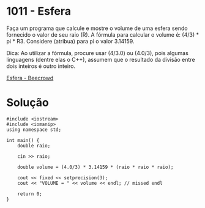 # 1011 - Esfera

Faça um programa que calcule e mostre o volume de uma esfera sendo fornecido o valor de seu raio (R). A fórmula para calcular o volume é: (4/3) * pi * R3. Considere (atribua) para pi o valor 3.14159.

Dica: Ao utilizar a fórmula, procure usar (4/3.0) ou (4.0/3), pois algumas linguagens (dentre elas o C++), assumem que o resultado da divisão entre dois inteiros é outro inteiro.

[Esfera - Beecrowd](https://www.beecrowd.com.br/judge/pt/problems/view/1011)

# Solução

```
#include <iostream>
#include <iomanip>
using namespace std;

int main() {
    double raio;

    cin >> raio;

    double volume = (4.0/3) * 3.14159 * (raio * raio * raio);

    cout << fixed << setprecision(3);
    cout << "VOLUME = " << volume << endl; // missed endl

    return 0;
}
```